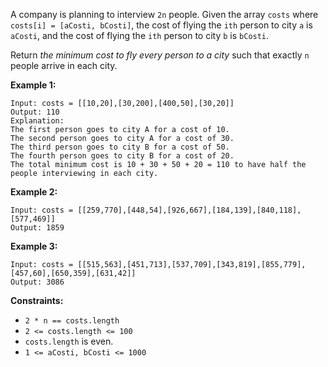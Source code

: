 A company is planning to interview `2n` people. Given the array `costs` where
`costs[i] = [aCosti, bCosti]`, the cost of flying the `ith` person to city `a`
is `aCosti`, and the cost of flying the `ith` person to city `b` is `bCosti`.

Return _the minimum cost to fly every person to a city_ such that exactly `n`
people arrive in each city.



**Example 1:**

    
    
    Input: costs = [[10,20],[30,200],[400,50],[30,20]]
    Output: 110
    Explanation:
    The first person goes to city A for a cost of 10.
    The second person goes to city A for a cost of 30.
    The third person goes to city B for a cost of 50.
    The fourth person goes to city B for a cost of 20.
    The total minimum cost is 10 + 30 + 50 + 20 = 110 to have half the people interviewing in each city.
    

**Example 2:**

    
    
    Input: costs = [[259,770],[448,54],[926,667],[184,139],[840,118],[577,469]]
    Output: 1859
    

**Example 3:**

    
    
    Input: costs = [[515,563],[451,713],[537,709],[343,819],[855,779],[457,60],[650,359],[631,42]]
    Output: 3086
    



**Constraints:**

  * `2 * n == costs.length`
  * `2 <= costs.length <= 100`
  * `costs.length` is even.
  * `1 <= aCosti, bCosti <= 1000`


